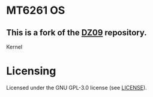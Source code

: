 # MT6261 OS
## This is a fork of the [DZ09](https://github.com/MediatekInfo/DZ09) repository.

Kernel
# Licensing
Licensed under the GNU GPL-3.0 license (see [LICENSE](LICENSE)).
